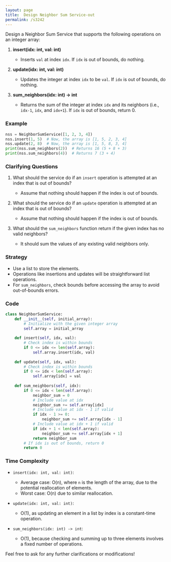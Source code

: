 ```yaml
---
layout: page
title:  Design Neighbor Sum Service-out
permalink: /s3242
---
```


Design a Neighbor Sum Service that supports the following operations on an integer array:

1. **insert(idx: int, val: int)**
   - Inserts `val` at index `idx`. If `idx` is out of bounds, do nothing.
   
2. **update(idx: int, val: int)**
   - Updates the integer at index `idx` to be `val`. If `idx` is out of bounds, do nothing.
   
3. **sum_neighbors(idx: int) -> int**
   - Returns the sum of the integer at index `idx` and its neighbors (i.e., `idx-1`, `idx`, and `idx+1`). If `idx` is out of bounds, return 0.

### Example

```python
nss = NeighborSumService([1, 2, 3, 4])
nss.insert(1, 5)  # Now, the array is [1, 5, 2, 3, 4]
nss.update(2, 8)  # Now, the array is [1, 5, 8, 3, 4]
print(nss.sum_neighbors(2))  # Returns 16 (5 + 8 + 3)
print(nss.sum_neighbors(4))  # Returns 7 (3 + 4)
```

### Clarifying Questions

1. What should the service do if an `insert` operation is attempted at an index that is out of bounds? 
   - Assume that nothing should happen if the index is out of bounds.

2. What should the service do if an `update` operation is attempted at an index that is out of bounds?
   - Assume that nothing should happen if the index is out of bounds.

3. What should the `sum_neighbors` function return if the given index has no valid neighbors?
   - It should sum the values of any existing valid neighbors only.

### Strategy

- Use a list to store the elements.
- Operations like insertions and updates will be straightforward list operations.
- For `sum_neighbors`, check bounds before accessing the array to avoid out-of-bounds errors.

### Code

```python
class NeighborSumService:
    def __init__(self, initial_array):
        # Initialize with the given integer array
        self.array = initial_array
    
    def insert(self, idx, val):
        # Check index is within bounds
        if 0 <= idx <= len(self.array):
            self.array.insert(idx, val)
    
    def update(self, idx, val):
        # Check index is within bounds
        if 0 <= idx < len(self.array):
            self.array[idx] = val
    
    def sum_neighbors(self, idx):
        if 0 <= idx < len(self.array):
            neighbor_sum = 0
            # Include value at idx
            neighbor_sum += self.array[idx]
            # Include value at idx - 1 if valid
            if idx - 1 >= 0:
                neighbor_sum += self.array[idx - 1]
            # Include value at idx + 1 if valid
            if idx + 1 < len(self.array):
                neighbor_sum += self.array[idx + 1]
            return neighbor_sum
        # If idx is out of bounds, return 0
        return 0
```

### Time Complexity

- `insert(idx: int, val: int)`:
  - Average case: O(n), where `n` is the length of the array, due to the potential reallocation of elements.
  - Worst case: O(n) due to similar reallocation.

- `update(idx: int, val: int)`:
  - O(1), as updating an element in a list by index is a constant-time operation.

- `sum_neighbors(idx: int) -> int`:
  - O(1), because checking and summing up to three elements involves a fixed number of operations.

Feel free to ask for any further clarifications or modifications!